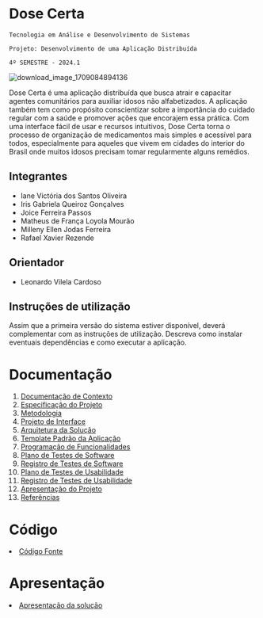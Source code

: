 # Dose Certa

`Tecnologia em Análise e Desenvolvimento de Sistemas`

`Projeto: Desenvolvimento de uma Aplicação Distribuída`

`4º SEMESTRE - 2024.1`

![download_image_1709084894136](https://github.com/ICEI-PUC-Minas-PMV-ADS/Dose-Certa/assets/83494301/8d329954-2204-48a1-9c1e-56ec5356a5f8)

Dose Certa é uma aplicação distribuída que busca atrair e capacitar agentes comunitários para auxiliar idosos não alfabetizados. A aplicação também tem como propósito conscientizar sobre a importância do cuidado regular com a saúde e promover ações que encorajem essa prática. Com uma interface fácil de usar e recursos intuitivos, Dose Certa torna o processo de organização de medicamentos mais simples e acessível para todos, especialmente para aqueles que vivem em cidades do interior do Brasil onde muitos idosos precisam tomar regularmente alguns remédios.

## Integrantes

* Iane Victória dos Santos Oliveira
* Iris Gabriela Queiroz Gonçalves
* Joice Ferreira Passos
* Matheus de França Loyola Mourão
* Milleny Ellen Jodas Ferreira
* Rafael Xavier Rezende

## Orientador

* Leonardo Vilela Cardoso

## Instruções de utilização

Assim que a primeira versão do sistema estiver disponível, deverá complementar com as instruções de utilização. Descreva como instalar eventuais dependências e como executar a aplicação.

# Documentação

<ol>
<li><a href="docs/01-Documentação de Contexto.md"> Documentação de Contexto</a></li>
<li><a href="docs/02-Especificação do Projeto.md"> Especificação do Projeto</a></li>
<li><a href="docs/03-Metodologia.md"> Metodologia</a></li>
<li><a href="docs/04-Projeto de Interface.md"> Projeto de Interface</a></li>
<li><a href="docs/05-Arquitetura da Solução.md"> Arquitetura da Solução</a></li>
<li><a href="docs/06-Template Padrão da Aplicação.md"> Template Padrão da Aplicação</a></li>
<li><a href="docs/07-Programação de Funcionalidades.md"> Programação de Funcionalidades</a></li>
<li><a href="docs/08-Plano de Testes de Software.md"> Plano de Testes de Software</a></li>
<li><a href="docs/09-Registro de Testes de Software.md"> Registro de Testes de Software</a></li>
<li><a href="docs/10-Plano de Testes de Usabilidade.md"> Plano de Testes de Usabilidade</a></li>
<li><a href="docs/11-Registro de Testes de Usabilidade.md"> Registro de Testes de Usabilidade</a></li>
<li><a href="docs/12-Apresentação do Projeto.md"> Apresentação do Projeto</a></li>
<li><a href="docs/13-Referências.md"> Referências</a></li>
</ol>

# Código

<li><a href="src/README.md"> Código Fonte</a></li>

# Apresentação

<li><a href="presentation/README.md"> Apresentação da solução</a></li>
